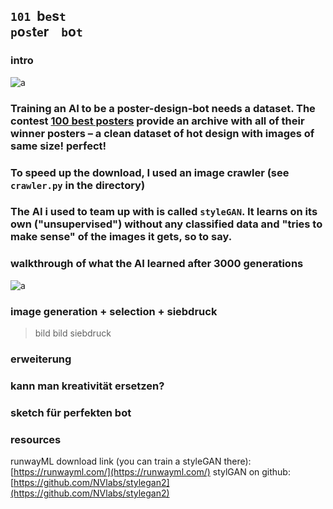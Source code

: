 ## `101`&nbsp;&nbsp;b`e`s`t` &nbsp;&nbsp;<br>`p`o`s`t`e`r &nbsp;&nbsp; `b`o`t`

### intro

![a](img/poster-archive-1.gif)

### Training an AI to be a poster-design-bot needs a dataset. The contest [100 best posters](https://100-beste-plakate.de/) provide an archive with all of their winner posters – a clean dataset of hot design with images of same size! perfect!
### To speed up the download, I used an image crawler (see `crawler.py` in the directory)

### The AI i used to team up with is called `styleGAN`. It learns on its own ("unsupervised") without any classified data and "tries to make sense" of the images it gets, so to say.

### walkthrough of what the AI learned after 3000 generations
![a](img/poster-02.gif)


### image generation + selection + siebdruck
> bild
> bild siebdruck


### erweiterung
### kann man kreativität ersetzen?
### sketch für perfekten bot


### resources
runwayML download link (you can train a styleGAN there): [https://runwayml.com/](https://runwayml.com/)
stylGAN on github:[https://github.com/NVlabs/stylegan2](https://github.com/NVlabs/stylegan2)

